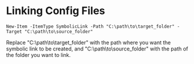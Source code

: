 # Linking Config Files

`New-Item -ItemType SymbolicLink -Path "C:\path\to\target_folder" -Target "C:\path\to\source_folder"`

Replace "C:\path\to\target_folder" with the path where you want the symbolic link to be created,
and "C:\path\to\source_folder" with the path of the folder you want to link.
